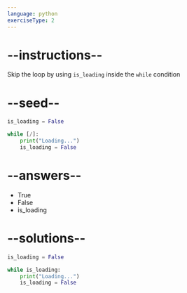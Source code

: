 ```yaml
---
language: python
exerciseType: 2
---
```


# --instructions--

Skip the loop by using `is_loading` inside the `while` condition

# --seed--

```python
is_loading = False

while [/]:
    print("Loading...")
    is_loading = False
```

# --answers--

- True
- False
- is_loading

# --solutions--

```python
is_loading = False

while is_loading:
    print("Loading...")
    is_loading = False
```
